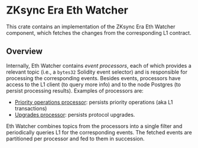 # ZKsync Era Eth Watcher

This crate contains an implementation of the ZKsync Era Eth Watcher component, which fetches the changes from the
corresponding L1 contract.

## Overview

Internally, Eth Watcher contains _event processors_, each of which provides a relevant topic (i.e., a `bytes32` Solidity
event selector) and is responsible for processing the corresponding events. Besides events, processors have access to
the L1 client (to query more info) and to the node Postgres (to persist processing results). Examples of processors are:

- [Priority operations processor](src/event_processors/priority_ops.rs): persists priority operations (aka L1
  transactions)
- [Upgrades processor](src/event_processors/governance_upgrades.rs): persists protocol upgrades.

Eth Watcher combines topics from the processors into a single filter and periodically queries L1 for the corresponding
events. The fetched events are partitioned per processor and fed to them in succession.
